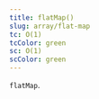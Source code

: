 ```yaml
---
title: flatMap()
slug: array/flat-map
tc: O(1)
tcColor: green
sc: O(1)
scColor: green
---
```

`flatMap`.